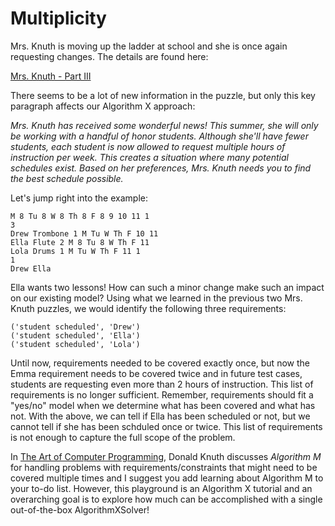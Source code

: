 # Multiplicity

Mrs. Knuth is moving up the ladder at school and she is once again requesting changes. The details are found here:

[Mrs. Knuth - Part III](https://www.codingame.com/contribute/view/959460130d2f9792d933f75838edb639a6dae)

There seems to be a lot of new information in the puzzle, but only this key paragraph affects our Algorithm X approach:

_Mrs. Knuth has received some wonderful news! This summer, she will only be working with a handful of honor students. Although she'll have fewer students, each student is now allowed to request multiple hours of instruction per week. This creates a situation where many potential schedules exist. Based on her preferences, Mrs. Knuth needs you to find the best schedule possible._

Let's jump right into the example:

```
M 8 Tu 8 W 8 Th 8 F 8 9 10 11 1
3
Drew Trombone 1 M Tu W Th F 10 11
Ella Flute 2 M 8 Tu 8 W Th F 11
Lola Drums 1 M Tu W Th F 11 1
1
Drew Ella
```

Ella wants two lessons! How can such a minor change make such an impact on our existing model? Using what we learned in the previous two Mrs. Knuth puzzles, we would identify the following three requirements:

```text
('student scheduled', 'Drew')
('student scheduled', 'Ella')
('student scheduled', 'Lola')
```

Until now, requirements needed to be covered exactly once, but now the Emma requirement needs to be covered twice and in future test cases, students are requesting even more than 2 hours of instruction. This list of requirements is no longer sufficient. Remember, requirements should fit a "yes/no" model when we determine what has been covered and what has not. With the above, we can tell if Ella has been scheduled or not, but we cannot tell if she has been schduled once or twice. This list of requirements is not enough to capture the full scope of the problem.

In [The Art of Computer Programming](https://www-cs-faculty.stanford.edu/~knuth/taocp.html), Donald Knuth discusses _Algorithm M_ for handling problems with requirements/constraints that might need to be covered multiple times and I suggest you add learning about Algorithm M to your to-do list. However, this playground is an Algorithm X tutorial and an overarching goal is to explore how much can be accomplished with a single out-of-the-box AlgorithmXSolver!
